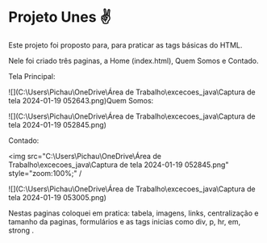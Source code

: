 # Projeto Unes :v:

Este projeto foi proposto para, para praticar as tags básicas do HTML.

Nele foi criado três paginas, a Home (index.html), Quem Somos e Contado.

Tela Principal:

![](C:\Users\Pichau\OneDrive\Área de Trabalho\excecoes_java\Captura de tela 2024-01-19 052643.png)Quem Somos:

![](C:\Users\Pichau\OneDrive\Área de Trabalho\excecoes_java\Captura de tela 2024-01-19 052845.png)

Contado:

<img src="C:\Users\Pichau\OneDrive\Área de Trabalho\excecoes_java\Captura de tela 2024-01-19 052845.png" style="zoom:100%;" /



![](C:\Users\Pichau\OneDrive\Área de Trabalho\excecoes_java\Captura de tela 2024-01-19 053005.png)

Nestas paginas coloquei em pratica: tabela, imagens, links, centralização e tamanho da paginas, formulários e as tags inicias como div, p, hr, em, strong .